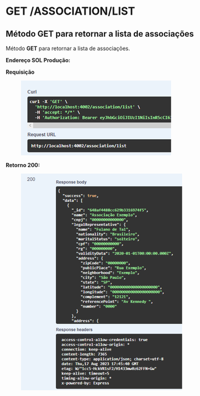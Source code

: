 # GET /ASSOCIATION/LIST

## Método GET para retornar a lista de associações

Método **GET** para retornar a lista de associações.

**Endereço SOL Produção:**&#x20;

**Requisição**

<figure><img src="../../.gitbook/assets/Screenshot_1 (2) (1).png" alt=""><figcaption></figcaption></figure>

**Retorno 200:**

<figure><img src="../../.gitbook/assets/Screenshot_2 (2).png" alt=""><figcaption></figcaption></figure>
